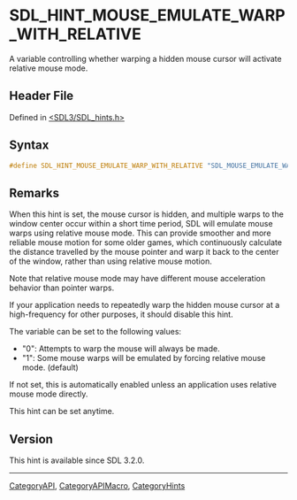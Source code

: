 # SDL_HINT_MOUSE_EMULATE_WARP_WITH_RELATIVE

A variable controlling whether warping a hidden mouse cursor will activate relative mouse mode.

## Header File

Defined in [<SDL3/SDL_hints.h>](https://github.com/libsdl-org/SDL/blob/main/include/SDL3/SDL_hints.h)

## Syntax

```c
#define SDL_HINT_MOUSE_EMULATE_WARP_WITH_RELATIVE "SDL_MOUSE_EMULATE_WARP_WITH_RELATIVE"
```

## Remarks

When this hint is set, the mouse cursor is hidden, and multiple warps to
the window center occur within a short time period, SDL will emulate mouse
warps using relative mouse mode. This can provide smoother and more
reliable mouse motion for some older games, which continuously calculate
the distance travelled by the mouse pointer and warp it back to the center
of the window, rather than using relative mouse motion.

Note that relative mouse mode may have different mouse acceleration
behavior than pointer warps.

If your application needs to repeatedly warp the hidden mouse cursor at a
high-frequency for other purposes, it should disable this hint.

The variable can be set to the following values:

- "0": Attempts to warp the mouse will always be made.
- "1": Some mouse warps will be emulated by forcing relative mouse mode.
  (default)

If not set, this is automatically enabled unless an application uses
relative mouse mode directly.

This hint can be set anytime.

## Version

This hint is available since SDL 3.2.0.





----
[CategoryAPI](CategoryAPI), [CategoryAPIMacro](CategoryAPIMacro), [CategoryHints](CategoryHints)


